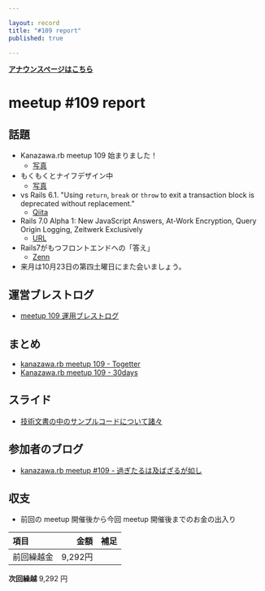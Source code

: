 ```yaml
---

layout: record
title: "#109 report"
published: true

---
```


<div style="text-align: left;"><a href="./"><strong>アナウンスページはこちら</strong></a></div>

# meetup #109 report

## 話題

* Kanazawa.rb meetup 109 始まりました！
  + [写真](https://twitter.com/skn_ton10_v1/status/1439081014450536457)
* もくもくとナイフデザイン中
  + [写真](https://twitter.com/Yukimitsu_Izawa/status/1439097333078056961)
* vs Rails 6.1. "Using `return`, `break` or `throw` to exit a transaction block is deprecated without replacement."
  + [Qiita](https://qiita.com/PharaohKJ/items/0307cdb0655c0e286b64)
* Rails 7.0 Alpha 1: New JavaScript Answers, At-Work Encryption, Query Origin Logging, Zeitwerk Exclusively
  + [URL](https://weblog.rubyonrails.org/2021/9/15/Rails-7-0-alpha-1-released/)
* Rails7がもつフロントエンドへの「答え」
  + [Zenn](https://zenn.dev/kenzan100/articles/0f9b100655a4bf)
* 来月は10月23日の第四土曜日にまた会いましょう。

## 運営ブレストログ

* [meetup 109 運用ブレストログ](https://github.com/kanazawarb/meetup/wiki/meetup-109-%E9%81%8B%E5%96%B6%E3%83%96%E3%83%AC%E3%82%B9%E3%83%88%E3%83%AD%E3%82%B0)

## まとめ

* [kanazawa.rb meetup 109 - Togetter](https://togetter.com/li/1776808)
* [Kanazawa.rb meetup 109 - 30days](https://30d.jp/kzrb/98)

## スライド

* [技術文書の中のサンプルコードについて諸々](https://speakerdeck.com/sat/ji-shu-wen-shu-falsezhong-falsesanpurukodonituitezhu)

## 参加者のブログ

* [kanazawa\.rb meetup \#109 \- 過ぎたるは及ばざるが如し](https://cotton-desu.hatenablog.com/entry/2021/09/21/130000)

## 収支

* 前回の meetup 開催後から今回 meetup 開催後までのお金の出入り

|項目                           |金額         |補足                                               |
|:------------------------------|------------:|:--------------------------------------------------|
| 前回繰越金                    |       9,292円 |                                                   |

**次回繰越**  9,292 円
